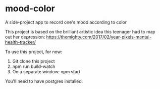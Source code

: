 # mood-color
A side-project app to record one's mood according to color

This project is based on the brilliant artistic idea this teenager had to map out her depression:
https://themighty.com/2017/02/year-pixels-mental-health-tracker/

To use this project, for now:
1. Git clone this project
2. npm run build-watch
3. On a separate window:
    npm start

You'll need to have postgres installed.
